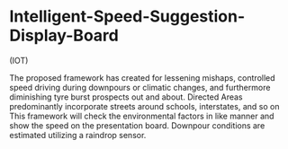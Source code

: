 # Intelligent-Speed-Suggestion-Display-Board
(IOT)

The proposed framework has created for lessening mishaps, controlled speed driving during 
downpours or climatic changes, and furthermore diminishing tyre burst prospects out and about. 
Directed Areas predominantly incorporate streets around schools, interstates, and so on This 
framework will check the environmental factors in like manner and show the speed on the 
presentation board. Downpour conditions are estimated utilizing a raindrop sensor.
